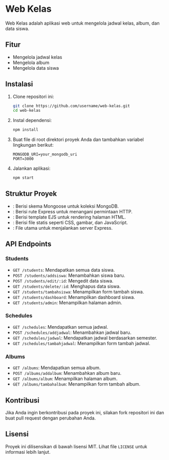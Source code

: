 # Web Kelas

Web Kelas adalah aplikasi web untuk mengelola jadwal kelas, album, dan data siswa.

## Fitur

- Mengelola jadwal kelas
- Mengelola album
- Mengelola data siswa

## Instalasi

1. Clone repositori ini:

    ```sh
    git clone https://github.com/username/web-kelas.git
    cd web-kelas
    ```

2. Instal dependensi:

    ```sh
    npm install
    ```

3. Buat file  di root direktori proyek Anda dan tambahkan variabel lingkungan berikut:

    ```env
    MONGODB_URI=your_mongodb_uri
    PORT=3000
    ```

4. Jalankan aplikasi:

    ```sh
    npm start
    ```

## Struktur Proyek

- : Berisi skema Mongoose untuk koleksi MongoDB.
- : Berisi rute Express untuk menangani permintaan HTTP.
- : Berisi template EJS untuk rendering halaman HTML.
- : Berisi file statis seperti CSS, gambar, dan JavaScript.
- : File utama untuk menjalankan server Express.

## API Endpoints

### Students

- `GET /students`: Mendapatkan semua data siswa.
- `POST /students/addsiswa`: Menambahkan siswa baru.
- `POST /students/edit/:id`: Mengedit data siswa.
- `GET /students/delete/:id`: Menghapus data siswa.
- `GET /students/tambahsiswa`: Menampilkan form tambah siswa.
- `GET /students/dashboard`: Menampilkan dashboard siswa.
- `GET /students/admin`: Menampilkan halaman admin.

### Schedules

- `GET /schedules`: Mendapatkan semua jadwal.
- `POST /schedules/addjadwal`: Menambahkan jadwal baru.
- `GET /schedules/jadwal`: Mendapatkan jadwal berdasarkan semester.
- `GET /schedules/tambahjadwal`: Menampilkan form tambah jadwal.

### Albums

- `GET /albums`: Mendapatkan semua album.
- `POST /albums/addalbum`: Menambahkan album baru.
- `GET /albums/album`: Menampilkan halaman album.
- `GET /albums/tambahalbum`: Menampilkan form tambah album.

## Kontribusi

Jika Anda ingin berkontribusi pada proyek ini, silakan fork repositori ini dan buat pull request dengan perubahan Anda.

## Lisensi

Proyek ini dilisensikan di bawah lisensi MIT. Lihat file `LICENSE` untuk informasi lebih lanjut.
